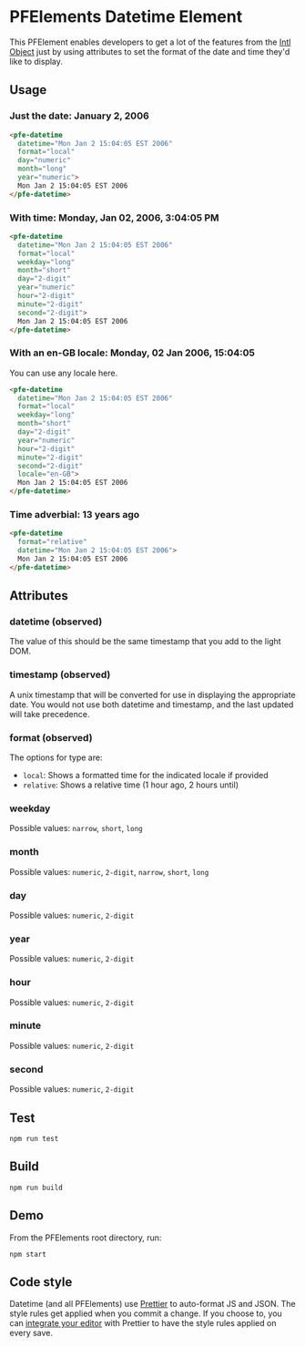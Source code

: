 # PFElements Datetime Element

This PFElement enables developers to get a lot of the features from the [Intl Object](https://developer.mozilla.org/en-US/docs/Web/JavaScript/Reference/Global_Objects/Intl) just by using attributes to set the format of the date and time they'd like to display.

## Usage

### Just the date: January 2, 2006
```html
<pfe-datetime
  datetime="Mon Jan 2 15:04:05 EST 2006"
  format="local"
  day="numeric"
  month="long"
  year="numeric">
  Mon Jan 2 15:04:05 EST 2006
</pfe-datetime>
```

### With time: Monday, Jan 02, 2006, 3:04:05 PM
```html
<pfe-datetime
  datetime="Mon Jan 2 15:04:05 EST 2006"
  format="local"
  weekday="long"
  month="short"
  day="2-digit"
  year="numeric"
  hour="2-digit"
  minute="2-digit"
  second="2-digit">
  Mon Jan 2 15:04:05 EST 2006
</pfe-datetime>
```

### With an en-GB locale: Monday, 02 Jan 2006, 15:04:05
You can use any locale here.
```html
<pfe-datetime
  datetime="Mon Jan 2 15:04:05 EST 2006"
  format="local"
  weekday="long"
  month="short"
  day="2-digit"
  year="numeric"
  hour="2-digit"
  minute="2-digit"
  second="2-digit"
  locale="en-GB">
  Mon Jan 2 15:04:05 EST 2006
</pfe-datetime>
```

### Time adverbial: 13 years ago
```html
<pfe-datetime
  format="relative"
  datetime="Mon Jan 2 15:04:05 EST 2006">
  Mon Jan 2 15:04:05 EST 2006
</pfe-datetime>
```

## Attributes

### datetime (observed)

The value of this should be the same timestamp that you add to the light DOM.

### timestamp (observed)

A unix timestamp that will be converted for use in displaying the appropriate date. You would not use both datetime and timestamp, and the last updated will take precedence.

### format (observed)

The options for type are:
- `local`: Shows a formatted time for the indicated locale if provided
- `relative`: Shows a relative time (1 hour ago, 2 hours until)

### weekday

Possible values: `narrow`, `short`, `long`

### month

Possible values: `numeric`, `2-digit`, `narrow`, `short`, `long`

### day

Possible values: `numeric`, `2-digit`

### year

Possible values: `numeric`, `2-digit`

### hour

Possible values: `numeric`, `2-digit`

### minute

Possible values: `numeric`, `2-digit`

### second

Possible values: `numeric`, `2-digit`

## Test

    npm run test

## Build

    npm run build

## Demo

From the PFElements root directory, run:

    npm start

## Code style

Datetime (and all PFElements) use [Prettier][prettier] to auto-format JS and JSON.  The style rules get applied when you commit a change.  If you choose to, you can [integrate your editor][prettier-ed] with Prettier to have the style rules applied on every save.

[prettier]: https://github.com/prettier/prettier/
[prettier-ed]: https://prettier.io/docs/en/editors.html
[web-component-tester]: https://github.com/Polymer/web-component-tester
